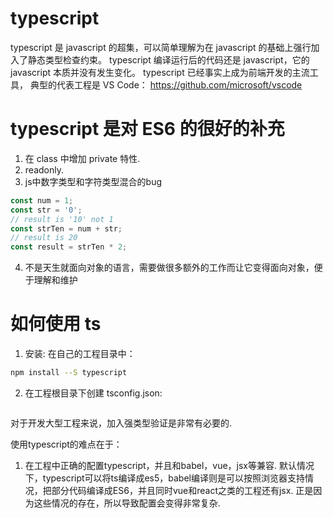 # typescript
typescript 是 javascript 的超集，可以简单理解为在 javascript 的基础上强行加入了静态类型检查约束。
typescript 编译运行后的代码还是 javascript，它的 javascript 本质并没有发生变化。
typescript 已经事实上成为前端开发的主流工具， 典型的代表工程是 VS Code： 
https://github.com/microsoft/vscode

# typescript 是对 ES6 的很好的补充
1. 在 class 中增加 private 特性.
2. readonly.
3. js中数字类型和字符类型混合的bug
```js
const num = 1;
const str = '0';
// result is '10' not 1
const strTen = num + str;
// result is 20
const result = strTen * 2;
```
4. 不是天生就面向对象的语言，需要做很多额外的工作而让它变得面向对象，便于理解和维护


# 如何使用 ts
1. 安装: 在自己的工程目录中：
```bash
npm install --S typescript
```
2. 在工程根目录下创建 tsconfig.json:
```json

```




对于开发大型工程来说，加入强类型验证是非常有必要的.

使用typescript的难点在于：
1. 在工程中正确的配置typescript，并且和babel，vue，jsx等兼容.
默认情况下，typescript可以将ts编译成es5，babel编译则是可以按照浏览器支持情况，把部分代码编译成ES6，并且同时vue和react之类的工程还有jsx. 正是因为这些情况的存在，所以导致配置会变得非常复杂.






